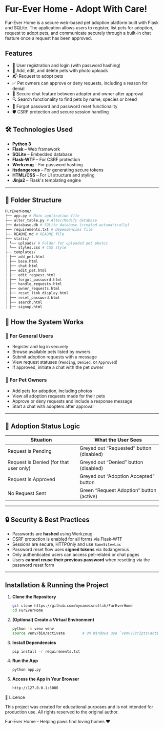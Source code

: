 # Fur-Ever Home - Adopt With Care!

Fur-Ever Home is a secure web-based pet adoption platform built with Flask and SQLite. The application allows users to register, list pets for adoption, request to adopt pets, and communicate securely through a built-in chat feature once a request has been approved.

## Features

- 🐾 User registration and login (with password hashing)
- 📸 Add, edit, and delete pets with photo uploads
- 📬 Request to adopt pets
- ✅ Pet owners can approve or deny requests, including a reason for denial
- 💬 Secure chat feature between adopter and owner after approval
- 🔍 Search functionality to find pets by name, species or breed
- 🔐 Forgot password and password reset functionality
- 🛡️ CSRF protection and secure session handling

## 🛠 Technologies Used

- **Python 3**
- **Flask** – Web framework
- **SQLite** – Embedded database
- **Flask-WTF** – For CSRF protection
- **Werkzeug** – For password hashing
- **itsdangerous** – For generating secure tokens
- **HTML/CSS** – For UI structure and styling
- **Jinja2** – Flask's templating engine

---

## 📁 Folder Structure

```bash
FurEverHome/
├── app.py # Main application file
├── alter_table.py # Alter/Modify database
├── database.db # SQLite database (created automatically)
├── requirements.txt # Dependencies file
├── README.md # README file
├── static/
│ └── uploads/ # Folder for uploaded pet photos
│ └── styles.css # CSS style
├── templates/
│ ├── add_pet.html
│ ├── base.html
│ ├── chat.html
│ ├── edit_pet.html
│ ├── edit_request.html
│ ├── forgot_password.html
│ ├── handle_requests.html
│ ├── owner_requests.html
│ ├── reset_link_display.html
│ ├── reset_password.html
│ ├── search.html
│ ├── signup.html
```

## 🧪 How the System Works

### 👥 For General Users
- Register and log in securely
- Browse available pets listed by owners
- Submit adoption requests with a message
- View request statuses (`Pending`, `Denied`, or `Approved`)
- If approved, initiate a chat with the pet owner

### 👤 For Pet Owners
- Add pets for adoption, including photos
- View all adoption requests made for their pets
- Approve or deny requests and include a response message
- Start a chat with adopters after approval

---

## 🔐 Adoption Status Logic

| Situation                               | What the User Sees                            |
|----------------------------------------|-----------------------------------------------|
| Request is Pending                     | Greyed out “Requested” button (disabled)      |
| Request is Denied (for that user only) | Greyed out “Denied” button (disabled)         |
| Request is Approved                    | Greyed out “Adoption Accepted” button         |
| No Request Sent                        | Green “Request Adoption” button (active)      |

---

## 🔒 Security & Best Practices

- Passwords are **hashed** using Werkzeug
- CSRF protection is enabled for all forms via Flask-WTF
- Sessions are secure, HTTPOnly and use `SameSite=Lax`
- Password reset flow uses **signed tokens** via itsdangerous
- Only authenticated users can access pet-related or chat pages
- Users **cannot reuse their previous password** when resetting via the password reset form

---

## Installation & Running the Project

1. **Clone the Repository**

   ```bash
   git clone https://github.com/mynameisnotlih/FurEverHome
   cd FurEverHome
   ```
2. **(Optional) Create a Virtual Environment**
   ```bash
   python -m venv venv
   source venv/bin/activate        # On Windows use `venv\Scripts\activate`
   ```
3. **Install Dependencies**
   ```bash
   pip install -r requirements.txt
   ```
4. **Run the App**
   ```bash
   python app.py
   ```
5. **Access the App in Your Browser**
   ```bash
   http://127.0.0.1:5000
   ```
📜 Licence

This project was created for educational purposes and is not intended for production use. All rights reserved to the original author.

Fur-Ever Home – Helping paws find loving homes ❤️